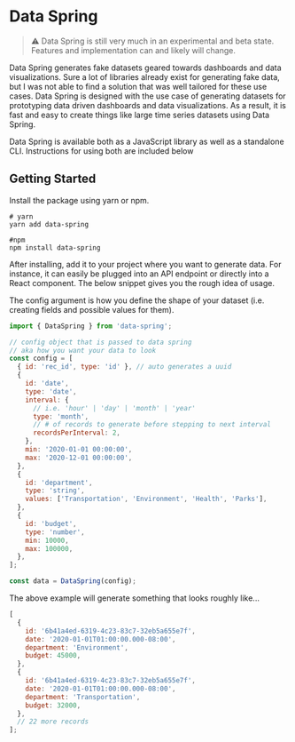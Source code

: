 # Data Spring

> :warning: Data Spring is still very much in an experimental and beta state. Features and implementation can and likely will change.

Data Spring generates fake datasets geared towards dashboards and data visualizations. Sure a lot of libraries already exist for generating fake data, but I was not able to find a solution that was well tailored for these use cases. Data Spring is designed with the use case of generating datasets for prototyping data driven dashboards and data visualizations. As a result, it is fast and easy to create things like large time series datasets using Data Spring.

Data Spring is available both as a JavaScript library as well as a standalone CLI. Instructions for using both are included below

## Getting Started

Install the package using yarn or npm.

```shell
# yarn
yarn add data-spring

#npm
npm install data-spring
```

After installing, add it to your project where you want to generate data. For instance, it can easily be plugged into an API endpoint or directly into a React component. The below snippet gives you the rough idea of usage.

The config argument is how you define the shape of your dataset (i.e. creating fields and possible values for them).

```js
import { DataSpring } from 'data-spring';

// config object that is passed to data spring
// aka how you want your data to look
const config = [
  { id: 'rec_id', type: 'id' }, // auto generates a uuid
  {
    id: 'date',
    type: 'date',
    interval: {
      // i.e. 'hour' | 'day' | 'month' | 'year'
      type: 'month',
      // # of records to generate before stepping to next interval
      recordsPerInterval: 2,
    },
    min: '2020-01-01 00:00:00',
    max: '2020-12-01 00:00:00',
  },
  {
    id: 'department',
    type: 'string',
    values: ['Transportation', 'Environment', 'Health', 'Parks'],
  },
  {
    id: 'budget',
    type: 'number',
    min: 10000,
    max: 100000,
  },
];

const data = DataSpring(config);
```

The above example will generate something that looks roughly like...

```js
[
  {
    id: '6b41a4ed-6319-4c23-83c7-32eb5a655e7f',
    date: '2020-01-01T01:00:00.000-08:00',
    department: 'Environment',
    budget: 45000,
  },
  {
    id: '6b41a4ed-6319-4c23-83c7-32eb5a655e7f',
    date: '2020-01-01T01:00:00.000-08:00',
    department: 'Transportation',
    budget: 32000,
  },
  // 22 more records
];
```
